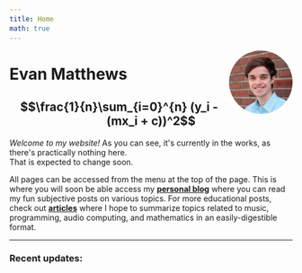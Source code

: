 ```yaml
---
title: Home
math: true
---
```



<img src="img/profile.JPG" style="max-width:22.5%;min-width:40px;float:right; border-radius:50%;" alt="picture" />

# Evan Matthews

## $$\frac{1}{n}\sum_{i=0}^{n} (y_i - (mx_i + c))^2$$

<i>Welcome to my website!</i> As you can see, it's currently in the works, as there's practically nothing here.<br> That is expected to change soon.

All pages can be accessed from the menu at the top of the page. This is where you will soon be able access my [**personal blog**]() where you can read my fun subjective posts on various topics. For more educational posts, check out [**articles**]() where I hope to summarize topics related to music, programming, audio computing, and mathematics in an easily-digestible format.

<hr></hr>

### Recent updates:
